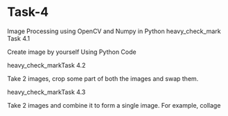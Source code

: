 # Task-4
Image Processing using OpenCV and Numpy in Python
heavy_check_mark Task 4.1

Create image by yourself Using Python Code

heavy_check_markTask 4.2

Take 2 images, crop some part of both the images and swap them.

heavy_check_markTask 4.3

Take 2 images and combine it to form a single image. For example, collage

